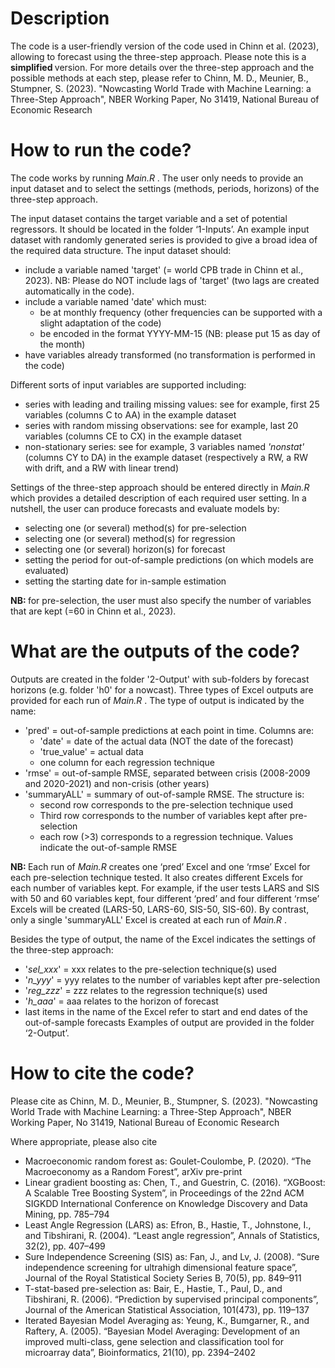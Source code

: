 # Description
The code is a user-friendly version of the code used in Chinn et al. (2023), allowing to forecast using the three-step approach. Please note this is a <b> simplified </b> version. For more details over the three-step approach and the possible methods at each step, please refer to Chinn, M. D., Meunier, B., Stumpner, S. (2023). "Nowcasting World Trade with Machine Learning: a Three-Step Approach", NBER Working Paper, No 31419, National Bureau of Economic Research

# How to run the code?
The code works by running <i> Main.R </i>. The user only needs to provide an input dataset and to select the settings (methods, periods, horizons) of the three-step approach.

The input dataset contains the target variable and a set of potential regressors. It should be located in the folder ‘1-Inputs’. An example input dataset with randomly generated series is provided to give a broad idea of the required data structure. The input dataset should: 
- include a variable named 'target' (= world CPB trade in Chinn et al., 2023). NB: Please do NOT include lags of 'target' (two lags are created automatically in the code).
- include a variable named 'date' which must:
  - be at monthly frequency (other frequencies can be supported with a slight adaptation of the code)
  - be encoded in the format YYYY-MM-15 (NB: please put 15 as day of the month)
- have variables already transformed (no transformation is performed in the code)

Different sorts of input variables are supported including:
- series with leading and trailing missing values: see for example, first 25 variables (columns C to AA) in the example dataset
- series with random missing observations: see for example, last 20 variables (columns CE to CX) in the example dataset
- non-stationary series: see for example, 3 variables named <i> 'nonstat' </i> (columns CY to DA) in the example dataset (respectively a RW, a RW with drift, and a RW with linear trend)

Settings of the three-step approach should be entered directly in <i> Main.R </i> which provides a detailed description of each required user setting. In a nutshell, the user can produce forecasts and evaluate models by:
- selecting one (or several) method(s) for pre-selection 
- selecting one (or several) method(s) for regression
- selecting one (or several) horizon(s) for forecast
- setting the period for out-of-sample predictions (on which models are evaluated)
- setting the starting date for in-sample estimation

<b> NB: </b> for pre-selection, the user must also specify the number of variables that are kept (=60 in Chinn et al., 2023).

# What are the outputs of the code?
Outputs are created in the folder '2-Output' with sub-folders by forecast horizons (e.g. folder 'h0' for a nowcast).
Three types of Excel outputs are provided for each run of <i> Main.R </i>. The type of output is indicated by the name:
- 'pred' = out-of-sample predictions at each point in time. Columns are:
  - 'date' = date of the actual data (NOT the date of the forecast)
  - 'true_value' = actual data
  - one column for each regression technique
- 'rmse' = out-of-sample RMSE, separated between crisis (2008-2009 and 2020-2021) and non-crisis (other years)
- 'summaryALL' = summary of out-of-sample RMSE. The structure is: 
  - second row corresponds to the pre-selection technique used
  - Third row corresponds to the number of variables kept after pre-selection
  - each row (>3) corresponds to a regression technique. Values indicate the out-of-sample RMSE
 
 <b> NB: </b> Each run of <i> Main.R </i> creates one ‘pred’ Excel and one ‘rmse’ Excel for each pre-selection technique tested. It also creates different Excels for each number of variables kept. For example, if the user tests LARS and SIS with 50 and 60 variables kept, four different ‘pred’ and four different ‘rmse’ Excels will be created (LARS-50, LARS-60, SIS-50, SIS-60). By contrast, only a single 'summaryALL' Excel is created at each run of <i> Main.R </i>.

Besides the type of output, the name of the Excel indicates the settings of the three-step approach:
- '_sel_xxx_' = xxx relates to the pre-selection technique(s) used 
- '_n_yyy_' = yyy relates to the number of variables kept after pre-selection 
- '_reg_zzz_' = zzz relates to the regression technique(s) used
- '_h_aaa_' = aaa relates to the horizon of forecast
- last items in the name of the Excel refer to start and end dates of the out-of-sample forecasts
Examples of output are provided in the folder ‘2-Output’.

# How to cite the code?
Please cite as Chinn, M. D., Meunier, B., Stumpner, S. (2023). "Nowcasting World Trade with Machine Learning: a Three-Step Approach", NBER Working Paper, No 31419, National Bureau of Economic Research 

Where appropriate, please also cite
- Macroeconomic random forest as: Goulet-Coulombe, P. (2020). “The Macroeconomy as a Random Forest”, arXiv pre-print
- Linear gradient boosting as: Chen, T., and Guestrin, C. (2016). “XGBoost: A Scalable Tree Boosting System”, in Proceedings of the 22nd ACM SIGKDD International Conference on Knowledge Discovery and Data Mining, pp. 785–794
- Least Angle Regression (LARS) as: Efron, B., Hastie, T., Johnstone, I., and Tibshirani, R. (2004). “Least angle regression”, Annals of Statistics, 32(2), pp. 407–499
- Sure Independence Screening (SIS) as: Fan, J., and Lv, J. (2008). “Sure independence screening for ultrahigh dimensional feature space”, Journal of the Royal Statistical Society Series B, 70(5), pp. 849–911
- T-stat-based pre-selection as: Bair, E., Hastie, T., Paul, D., and Tibshirani, R. (2006). “Prediction by supervised principal components”, Journal of the American Statistical Association, 101(473), pp. 119–137
- Iterated Bayesian Model Averaging as: Yeung, K., Bumgarner, R., and Raftery, A. (2005). “Bayesian Model Averaging: Development of an improved multi-class, gene selection and classification tool for microarray data”, Bioinformatics, 21(10), pp. 2394–2402
